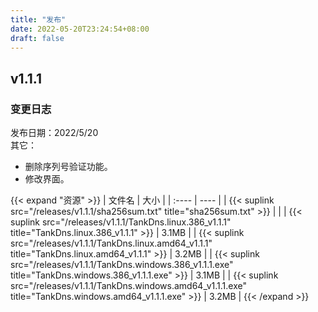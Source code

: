 ```yaml
---
title: "发布"
date: 2022-05-20T23:24:54+08:00
draft: false
---
```


## v1.1.1
### 变更日志
发布日期：2022/5/20   
其它：
* 删除序列号验证功能。
* 修改界面。

{{< expand "资源" >}}
| 文件名 | 大小 |
| :---- | ---- |
| {{< suplink src="/releases/v1.1.1/sha256sum.txt" title="sha256sum.txt" >}} |  |
| {{< suplink src="/releases/v1.1.1/TankDns.linux.386_v1.1.1" title="TankDns.linux.386_v1.1.1" >}} | 3.1MB |
| {{< suplink src="/releases/v1.1.1/TankDns.linux.amd64_v1.1.1" title="TankDns.linux.amd64_v1.1.1" >}} | 3.2MB |
| {{< suplink src="/releases/v1.1.1/TankDns.windows.386_v1.1.1.exe" title="TankDns.windows.386_v1.1.1.exe" >}} | 3.1MB |
| {{< suplink src="/releases/v1.1.1/TankDns.windows.amd64_v1.1.1.exe" title="TankDns.windows.amd64_v1.1.1.exe" >}} | 3.2MB |
{{< /expand >}}